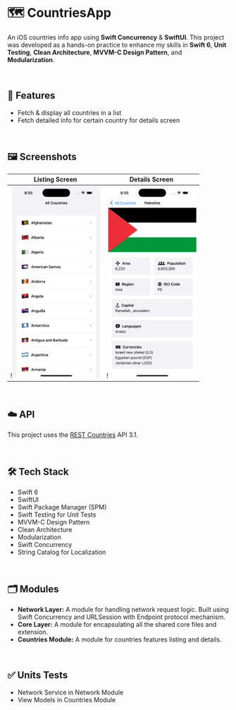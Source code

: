 # 🗺️ CountriesApp
An iOS countries info app using **Swift Concurrency** & **SwiftUI**. This project was developed as a hands-on practice to enhance my skills in **Swift 6**, **Unit Testing**, **Clean Architecture**, **MVVM-C Design Pattern**, and **Modularization**.

<br>

## 🌟 Features
* Fetch & display all countries in a list
* Fetch detailed info for certain country for details screen

<br>

## 🖼️ Screenshots

| **Listing Screen** | **Details Screen** |
| ------------------ | ------------------ |
| !<img src="Screenshots/CountriesListing.png" alt="Listing Screen" width="200"/> | !<img src="Screenshots/CountriesDetails.png" alt="Details Screen" width="200"/> |

<br>

## ☁️ API
This project uses the [REST Countries](https://restcountries.com/) API 3.1.

<br>

## 🛠️ Tech Stack
* Swift 6
* SwiftUI
* Swift Package Manager (SPM)
* Swift Testing for Unit Tests
* MVVM-C Design Pattern
* Clean Architecture
* Modularization
* Swift Concurrency
* String Catalog for Localization

<br>

## 🗂️ Modules
* **Network Layer:** A module for handling network request logic. Built using Swift Concurrency and URLSession with Endpoint protocol mechanism.
* **Core Layer:** A module for encapsulating all the shared core files and extension.
* **Countries Module:** A module for countries features listing and details.

<br>

## ✅ Units Tests
* Network Service in Network Module
* View Models in Countries Module
